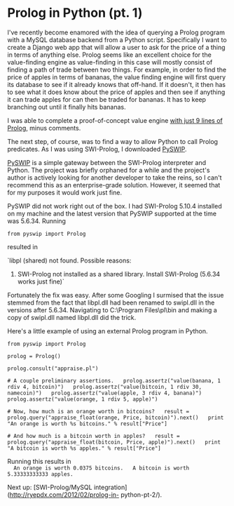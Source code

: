 # Prolog in Python (pt. 1)


I've recently become enamored with the idea of querying a Prolog program with
a MySQL database backend from a Python script. Specifically I want to create a
Django web app that will allow a user to ask for the price of a thing in terms
of anything else. Prolog seems like an excellent choice for the value-finding
engine as value-finding in this case will mostly consist of finding a path of
trade between two things. For example, in order to find the price of apples in
terms of bananas, the value finding engine will first query its database to
see if it already knows that off-hand. If it doesn't, it then has to see what
it does know about the price of apples and then see if anything it can trade
apples for can then be traded for bananas. It has to keep branching out until
it finally hits bananas.

I was able to complete a proof-of-concept value engine [with just 9 lines of
Prolog](https://github.com/ryepdx/prolog-appraise/blob/master/appraise.pl),
minus comments.

The next step, of course, was to find a way to allow Python to call Prolog
predicates. As I was using SWI-Prolog, I downloaded
[PySWIP](https://code.google.com/p/pyswip/).

[PySWIP](https://code.google.com/p/pyswip/) is a simple gateway between the
SWI-Prolog interpreter and Python. The project was briefly orphaned for a
while and the project's author is actively looking for another developer to
take the reins, so I can't recommend this as an enterprise-grade solution.
However, it seemed that for my purposes it would work just fine.

PySWIP did not work right out of the box. I had SWI-Prolog 5.10.4 installed on
my machine and the latest version that PySWIP supported at the time was
5.6.34. Running

`from pyswip import Prolog`

resulted in

`libpl (shared) not found. Possible reasons:  
1) SWI-Prolog not installed as a shared library. Install SWI-Prolog (5.6.34
works just fine)`

Fortunately the fix was easy. After some Googling I surmised that the issue
stemmed from the fact that libpl.dll had been renamed to swipl.dll in the
versions after 5.6.34. Navigating to C:\Program Files\pl\bin and making a copy
of swipl.dll named libpl.dll did the trick.

Here's a little example of using an external Prolog program in Python.

`from pyswip import Prolog`

`prolog = Prolog()`

`prolog.consult("appraise.pl")`

`# A couple preliminary assertions.  
prolog.assertz("value(banana, 1 rdiv 4, bitcoin)")  
prolog.assertz("value(bitcoin, 1 rdiv 30, namecoin)")  
prolog.assertz("value(apple, 3 rdiv 4, banana)")  
prolog.assertz("value(orange, 1 rdiv 5, apple)")`

`# Now, how much is an orange worth in bitcoins?  
result = prolog.query("appraise_float(orange, Price, bitcoin)").next()  
print "An orange is worth %s bitcoins." % result["Price"]`

`# And how much is a bitcoin worth in apples?  
result = prolog.query("appraise_float(bitcoin, Price, apple)").next()  
print "A bitcoin is worth %s apples." % result["Price"]`

Running this results in  
`  
An orange is worth 0.0375 bitcoins.  
A bitcoin is worth 5.33333333333 apples.  
`

Next up: [SWI-Prolog/MySQL integration](http://ryepdx.com/2012/02/prolog-in-
python-pt-2/).

